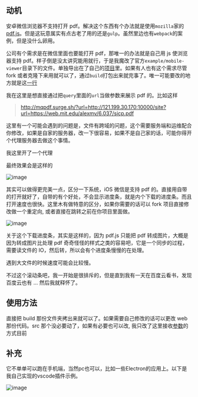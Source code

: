 ## 动机

安卓微信浏览器不支持打开 pdf。解决这个东西有个办法就是使用`mozilla`家的[pdf.js](https://github.com/search?q=pdf+reader&type=Repositories)。但是这玩意属实有点古老了用的还是`gulp`。虽然里边也有`webpack`的案例，但是没什么卵用。

公司有个需求是在微信里面也要能打开 pdf，那唯一的办法就是自己用 js 使浏览器支持 pdf。样子倒是没太讲究能用就行，于是我魔改了官方`example/mobile-viewer`目录下的文件。单独导出在了自己的[项目](https://github.com/yuxino/mobile-pdf-viewer)里。如果有人也有这个需求尽管 fork 或者克隆下来用就可以了，通过`build`打包出来就完事了。唯一可能要改的地方就是这[一行](https://github.com/yuxino/mobile-pdf-viewer/blob/master/src/index.js#L18)

我在这里是想直接通过把`query`里面的`url`当做参数来展示 pdf 的。比如这样

> http://mqpdf.surge.sh/?url=http://121.199.30.170:10000/site?url=https://web.mit.edu/alexmv/6.037/sicp.pdf

这里有一个可能会遇到的问题是，文件有跨域的问题，这个需要服务端和运维配合你修改，如果是自家的服务器，改一下很容易，如果不是自己家的话，可能你得开个代理服务器去做这个事情。

我这里开了一个代理

最终效果会是这样的

![image](https://user-images.githubusercontent.com/12481935/84011650-fea44600-a9a8-11ea-87ed-a50d0f11b4a4.png)

其实可以做得更完美一点，区分一下系统，iOS 微信是支持 pdf 的。直接用自带的打开就好了，自带的有个好处，不会显示进度条，就是内个下载的进度条。而且打开速度也很快。这里木有做特意的区分，如果你需要的话可以 fork 项目直接修改做一个重定向, 或者直接在跳转之前在你项目里面做。

![image](https://user-images.githubusercontent.com/12481935/84011841-46c36880-a9a9-11ea-8665-756c66d928e9.png)

关于这个下载进度条，其实是这样的，因为 pdf.js 只能把 pdf 转成图片，大概是因为转成图片比处理 pdf 奇奇怪怪的样式之类的容易吧，它是一个同步的过程，需要读文件的 IO，然后转，所以会有个进度条慢慢的在处理。

遇到大文件的时候速度可能会比较慢。

不过这个滚动条吧，我一开始是很排斥的，但是直到我有一天在百度云看书，发现百度云也有 ... 然后我就释怀了。

## 使用方法

直接把 build 那份文件夹拷出来就可以了。如果需要自己修改的话可以更改 web 那份代码。src 那个没必要动了，如果有必要也可以改, 我只改了这里接收[参数](https://github.com/yuxino/mobile-pdf-viewer/blob/master/web/app_options.js#L18-L24)的方式目前

## 补充

它不单单可以跑在手机端，当然pc也可以，比如一些Electron的应用上。以下是我自己实现的vscode插件示例。

![image](https://user-images.githubusercontent.com/12481935/102684627-38d28800-4215-11eb-886d-fbb4d18faf8a.png)
